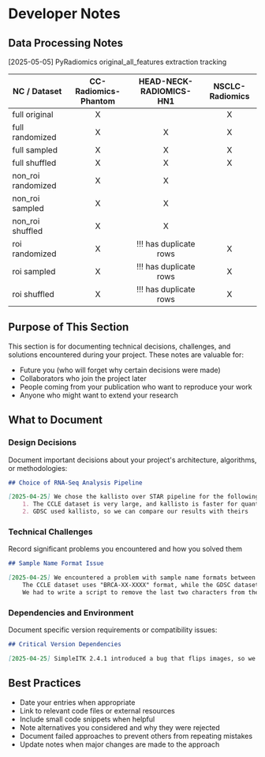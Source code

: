 # Developer Notes

## Data Processing Notes
[2025-05-05] PyRadiomics original_all_features extraction tracking

|NC / Dataset        | CC-Radiomics-Phantom | HEAD-NECK-RADIOMICS-HN1 | NSCLC-Radiomics |
|--------------------|:--------------------:|:-----------------------:|:---------------:|
|full original       |           X          |                         |        X        |
|full randomized     |           X          |           X             |        X        |
|full sampled        |           X          |           X             |        X        |
|full shuffled       |           X          |           X             |        X        |
|non_roi randomized  |           X          |           X             |                 |
|non_roi sampled     |           X          |           X             |                 |
|non_roi shuffled    |           X          |           X             |                 |
|roi randomized      |           X          |  !!! has duplicate rows |        X        |
|roi sampled         |           X          |  !!! has duplicate rows |        X        |
|roi shuffled        |           X          |  !!! has duplicate rows |        X        |




## Purpose of This Section

This section is for documenting technical decisions, challenges, and solutions encountered during your project. These notes are valuable for:

- Future you (who will forget why certain decisions were made)
- Collaborators who join the project later
- People coming from your publication who want to reproduce your work
- Anyone who might want to extend your research

## What to Document

### Design Decisions

Document important decisions about your project's architecture, algorithms, or methodologies:

``` markdown
## Choice of RNA-Seq Analysis Pipeline

[2025-04-25] We chose the kallisto over STAR pipeline for the following reasons:
    1. The CCLE dataset is very large, and kallisto is faster for quantifying large datasets
    2. GDSC used kallisto, so we can compare our results with theirs
```

### Technical Challenges

Record significant problems you encountered and how you solved them

``` markdown
## Sample Name Format Issue

[2025-04-25] We encountered a problem with sample name formats between the CCLE and GDSC datasets.
    The CCLE dataset uses "BRCA-XX-XXXX" format, while the GDSC dataset uses "BRCA-XX-XXXX-XX".
    We had to write a script to remove the last two characters from the sample names in the GDSC dataset.
```

### Dependencies and Environment

Document specific version requirements or compatibility issues:

``` markdown
## Critical Version Dependencies

[2025-04-25] SimpleITK 2.4.1 introduced a bug that flips images, so we froze version 2.4.0
```

## Best Practices

- Date your entries when appropriate
- Link to relevant code files or external resources
- Include small code snippets when helpful
- Note alternatives you considered and why they were rejected
- Document failed approaches to prevent others from repeating mistakes
- Update notes when major changes are made to the approach


